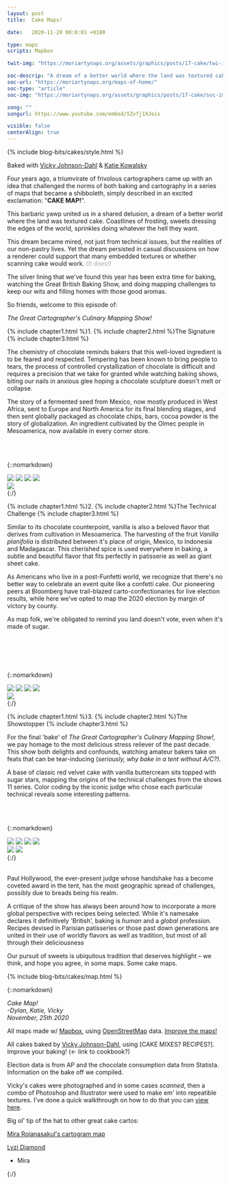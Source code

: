 ```yaml
---
layout: post
title:  Cake Maps!

date:   2020-11-20 00:0:01 +0100

type: maps
scripts: Mapbox

twit-img: "https://moriartynaps.org/assets/graphics/posts/17-cake/twi-img.jpg"

soc-descrip: "A dream of a better world where the land was textured cake. Coastlines of frosting, sweets dressing the edges of the world."
soc-url: "https://moriartynaps.org/maps-of-home/"
soc-type: "article"
soc-img: "https://moriartynaps.org/assets/graphics/posts/17-cake/soc-img.jpg"

song: ""
songurl: https://www.youtube.com/embed/5Zvfj1XJeis

visible: false
centerAlign: true
---
```


{% include blog-bits/cakes/style.html %}

<span class="co-byline">Baked with <a href="https://twitter.com/hurricanevicky" target="_blank">Vicky Johnson-Dahl</a> & <a href="https://twitter.com/KatieKowalsky" target="_blank">Katie Kowalsky</a></span>

Four years ago, a triumvirate of frivolous cartographers came up with an idea that challenged the norms of both baking and cartography in a series of maps that became a shibboleth, simply described in an excited exclamation: "**CAKE MAP!**".

This barbaric yawp united us in a shared delusion, a dream of a better world where the land was textured cake. Coastlines of frosting, sweets dressing the edges of the world, sprinkles doing whatever the hell they want. 

This dream became mired, not just from technical issues, but the realities of our non-pastry lives. Yet the dream persisted in casual discussions on how a renderer could support that many embedded textures or whether scanning cake would work. <span style="color: #aaa;">_(It does!)_</span>

The silver lining that we've found this year has been extra time for baking, watching the Great British Baking Show, and doing mapping challenges to keep our wits and filling homes with those good aromas.

So friends, welcome to this episode of:

_The Great Cartographer's Culinary Mapping Show!_

{% include chapter1.html %}1.
{% include chapter2.html %}The Signature
{% include chapter3.html %}

The chemistry of chocolate reminds bakers that this well-loved ingredient is to be feared and respected. Tempering has been known to bring people to tears, the process of controlled crystallization of chocolate is difficult and requires a precision that we take for granted while watching baking shows, biting our nails in anxious glee hoping a chocolate sculpture doesn't melt or collapse.

The story of a fermented seed from Mexico, now mostly produced in West Africa, sent to Europe and North America for its final blending stages, and then sent globally packaged as chocolate chips, bars, cocoa powder is the story of globalization. An ingredient cultivated by the Olmec people in Mesoamerica, now available in every corner store.

<br>
<br>

{::nomarkdown}
  </article>
</section>

<div class="post-image post-image__full">
  <div class= "full-bleed">

<div class="choco-border">
  <img class="choco-border-corner choco-border-corner__tl" src="../assets/graphics/posts/17-cake/choco-top-left.png">
  <img class="choco-border-corner choco-border-corner__tr" src="../assets/graphics/posts/17-cake/choco-top-right.png">
  <img class="choco-border-corner choco-border-corner__bl" src="../assets/graphics/posts/17-cake/choco-bottom-left.png">
  <img class="choco-border-corner choco-border-corner__br" src="../assets/graphics/posts/17-cake/choco-bottom-right.png">
  <div class="choco-border-side choco-border-side__t"></div>
  <div class="choco-border-side choco-border-side__l"></div>
  <div class="choco-border-side choco-border-side__r"></div>
  <div class="choco-border-side choco-border-side__b"></div>
  <img class="choco-border-legend" src="../assets/graphics/posts/17-cake/choco-legend.png"></img>
  <div class="innershadow"></div>

  <div id="chocolate-map" class="cakemap"></div>
</div>

<section class="article-container article-cotainer__within">
  <article class="article-content {% if page.centerAlign %}article-content_middle{% endif %}">
{:/}

<br>

{% include chapter1.html %}2.
{% include chapter2.html %}The Technical Challenge
{% include chapter3.html %}

Similar to its chocolate counterpoint, vanilla is also a beloved flavor that derives from cultivation in Mesoamerica. The harvesting of the fruit _Vanilla planifolia_ is distributed between it's place of origin, Mexico, to Indonesia and Madagascar. This cherished spice is used everywhere in baking, a subtle and beautiful flavor that fits perfectly in patisserie as well as giant sheet cake.

As Americans who live in a post-Funfetti world, we recognize that there's no better way to celebrate an event quite like a confetti cake. Our pioneering peers at Bloomberg have trail-blazed carto-confectionaries for live election results, while here we've opted to map the 2020 election by margin of victory by county. 

As map folk, we're obligated to remind you land doesn't vote, even when it's made of sugar. 

<br>
<br>
<br>
<br>

{::nomarkdown}
  </article>
</section>

<div class="post-image post-image__full">
  <div class= "full-bleed">

  <div class="vanilla-border">
    <img class="velvet-border-corner velvet-border-corner__tl" src="../assets/graphics/posts/17-cake/vanilla-top-left.png">
    <img class="velvet-border-corner velvet-border-corner__tr" src="../assets/graphics/posts/17-cake/vanilla-top-right.png">
    <img class="velvet-border-corner velvet-border-corner__bl" src="../assets/graphics/posts/17-cake/vanilla-bottom-left.png">
    <img class="velvet-border-corner velvet-border-corner__br" src="../assets/graphics/posts/17-cake/vanilla-bottom-right.png">
    <div class="vanilla-border-side vanilla-border-side__t"></div>
    <div class="vanilla-border-side vanilla-border-side__l"></div>
    <div class="vanilla-border-side vanilla-border-side__r"></div>
    <div class="vanilla-border-side vanilla-border-side__b"></div>
    <div class="innershadow"></div>
    <img class="vanilla-border-legend" src="../assets/graphics/posts/17-cake/vanilla-legend.png"></img>
    <div id="vanilla-map" class="cakemap"></div>
  </div>

<section class="article-container article-cotainer__within">
  <article class="article-content {% if page.centerAlign %}article-content_middle{% endif %}">
{:/}


{% include chapter1.html %}3.
{% include chapter2.html %}The Showstopper
{% include chapter3.html %}

For the final 'bake' of _The Great Cartographer's Culinary Mapping Show!_, we pay homage to the most delicious stress reliever of the past decade. This show both delights and confounds, watching amateur bakers take on feats that can be tear-inducing (_seriously, why bake in a tent without A/C?)._

A base of classic red velvet cake with vanilla buttercream sits topped with sugar stars, mapping the origins of the technical challenges from the shows 11 series. Color coding by the iconic judge who chose each particular technical reveals some interesting patterns.

<br>
<br>

{::nomarkdown}
  </article>
</section>

<div class="post-image post-image__full">
  <div class= "full-bleed">

<div class="velvet-border">
  <img class="velvet-border-corner velvet-border-corner__tl" src="../assets/graphics/posts/17-cake/velvet-top-left.png">
  <img class="velvet-border-corner velvet-border-corner__tr" src="../assets/graphics/posts/17-cake/velvet-top-right.png">
  <img class="velvet-border-corner velvet-border-corner__bl" src="../assets/graphics/posts/17-cake/velvet-bottom-left.png">
  <img class="velvet-border-corner velvet-border-corner__br" src="../assets/graphics/posts/17-cake/velvet-bottom-right.png">
  <div class="velvet-border-side velvet-border-side__t"></div>
  <div class="velvet-border-side velvet-border-side__l"></div>
  <div class="velvet-border-side velvet-border-side__r"></div>
  <div class="velvet-border-side velvet-border-side__b"></div>
  <div class="innershadow"></div>
  <img class="velvet-border-legend" src="../assets/graphics/posts/17-cake/velvet-legend.png"></img>
  <img class="velvet-border-legend-top" src="../assets/graphics/posts/17-cake/velvet-legend-top.png"></img>

  <div id="red-velvet-map" class="cakemap"></div>

</div>

<section class="article-container article-cotainer__within">
  <article class="article-content {% if page.centerAlign %}article-content_middle{% endif %}">
{:/}

<br>
<br>

Paul Hollywood, the ever-present judge whose handshake has a become coveted award in the tent, has the most geographic spread of challenges, possibly due to breads being his realm.

A critique of the show has always been around how to incorporate a more global perspective with recipes being selected. While it's namesake declares it definitively 'British', baking is _human_ and a _global_ profession. Recipes devised in Parisian patisseries or those past down generations are united in their use of worldly flavors as well as tradition, but most of all through their deliciousness

Our pursuit of sweets is ubiquitous tradition that deserves highlight – we think, and hope you agree, in some maps. Some cake maps.

{% include blog-bits/cakes/map.html %}


{::nomarkdown}
<p class="beneathMap">
  <i>Cake Map!</i><br>
  <i>-Dylan, Katie, Vicky<br>
  <span class="post-date">November, 25th 2020</span></i>
</p>

<div class="notes">
  <p>All maps made w/ <a href="https://www.mapbox.com/about/maps/" target="_blank">Mapbox</a>, using <a href="http://www.openstreetmap.org/about/" target="_blank">OpenStreetMap</a> data. <a href="https://apps.mapbox.com/feedback/?owner=dmoriarty&id=ckfxb2lit031w19sxw3sauitl&access_token=pk.eyJ1IjoiZG1vcmlhcnR5IiwiYSI6Ikd3T29EOWMifQ.-DKJ4ernht84AZmc6Bk51Q" target="_blank">Improve the maps!</a></p>

  <p>All cakes baked by <a href="https://twitter.com/hurricanevicky">Vicky Johnson-Dahl</a>, using [CAKE MIXES? RECIPES?]. Improve your baking! (<- link to cookbook?)

  <p>Election data is from AP and the chocolate consumption data from Statista. Information on the bake off we compiled.</p>

  <p>Vicky's cakes were photographed and in some cases <i>scanned</i>, then a combo of Photoshop and Illustrator were used to make em' into repeatible textures. I've done a quick walkthrough on how to do that you can <a href="https://www.youtube.com/watch?v=MqJtQDAl4aY" target="_blank">view here</a>.</p>

  <p>Big ol' tip of the hat to other great cake cartos:</p>

  <p><a href="https://twitter.com/rjnskl/status/1325116410582937603" target="_blank">Mira Rojanasakul's cartogram map</a>

  <p><a href="https://lyzidiamond.com/posts/osgeo-august-meeting" target="_blank">Lyzi Diamond</a></p>


  - Mira 
</div>
{:/}






